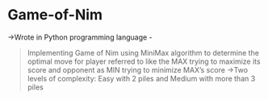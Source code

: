 # Game-of-Nim
->Wrote in Python programming language -
>Implementing Game of Nim using MiniMax algorithm to determine the optimal move for player referred to like the MAX trying to maximize its score and opponent as MIN trying to minimize MAX’s score 
->Two levels of complexity: Easy with 2 piles and Medium with more than 3 piles
